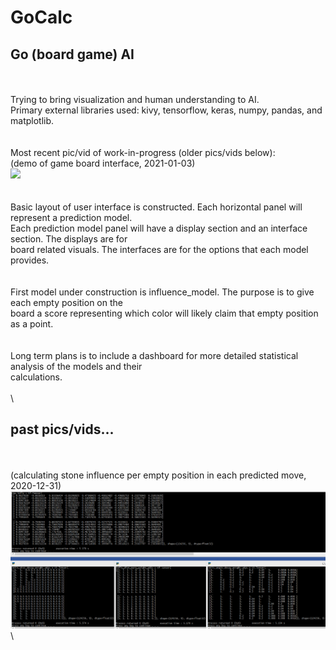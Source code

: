 # GoCalc
## Go (board game) AI
\
\
Trying to bring visualization and human understanding to AI.\
Primary external libraries used:  kivy, tensorflow, keras, numpy, pandas, and matplotlib.\
\
\
Most recent pic/vid of work-in-progress (older pics/vids below):\
(demo of game board interface, 2021-01-03)\
![](readme_vid01.gif)\
\
\
Basic layout of user interface is constructed.  Each horizontal panel will represent a prediction model.\
Each prediction model panel will have a display section and an interface section.  The displays are for\
board related visuals.  The interfaces are for the options that each model provides.\
\
\
First model under construction is influence_model.  The purpose is to give each empty position on the\
board a score representing which color will likely claim that empty position as a point.\
\
\
Long term plans is to include a dashboard for more detailed statistical analysis of the models and their\
calculations.\
\
\
## past pics/vids...
\
\
(calculating stone influence per empty position in each predicted move, 2020-12-31)\
![](readme_pic01.PNG)\